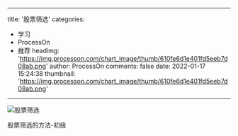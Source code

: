 
---
title: '股票筛选'
categories: 
 - 学习
 - ProcessOn
 - 推荐
headimg: 'https://img.processon.com/chart_image/thumb/610fe6d1e401fd5eeb7d08ab.png'
author: ProcessOn
comments: false
date: 2022-01-17 15:24:38
thumbnail: 'https://img.processon.com/chart_image/thumb/610fe6d1e401fd5eeb7d08ab.png'
---

<div>   
<img class="thumb" alt="股票筛选" src="https://img.processon.com/chart_image/thumb/610fe6d1e401fd5eeb7d08ab.png" referrerpolicy="no-referrer">
<p>股票筛选的方法-初级</p>  
</div>
            